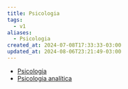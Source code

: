 ```yaml
---
title: Psicologia
tags:
  - v1
aliases:
  - Psicologia
created_at: 2024-07-08T17:33:33-03:00
updated_at: 2024-08-06T23:21:49-03:00
---
```

- [Psicologia](../rascunhos/2024/07/Psicologia.md)
- [Psicologia analítica](../rascunhos/2024/07/2024-07-07-Psicologia_analitica.md)
